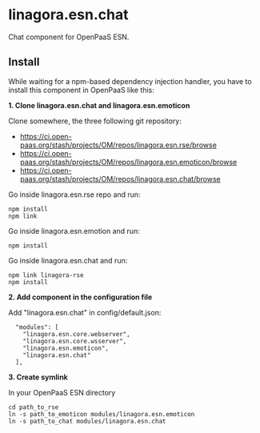 # linagora.esn.chat

Chat component for OpenPaaS ESN.

## Install

While waiting for a npm-based dependency injection handler, you have to install this component in OpenPaaS like this:

**1. Clone linagora.esn.chat and linagora.esn.emoticon**

Clone somewhere, the three following git repository:

 * https://ci.open-paas.org/stash/projects/OM/repos/linagora.esn.rse/browse
 * https://ci.open-paas.org/stash/projects/OM/repos/linagora.esn.emoticon/browse
 * https://ci.open-paas.org/stash/projects/OM/repos/linagora.esn.chat/browse

Go inside linagora.esn.rse repo and run:

    npm install
    npm link

Go inside linagora.esn.emotion and run:

    npm install

Go inside linagora.esn.chat and run:

    npm link linagora-rse
    npm install

**2. Add component in the configuration file**

Add "linagora.esn.chat" in config/default.json:

      "modules": [
        "linagora.esn.core.webserver",
        "linagora.esn.core.wsserver",
        "linagora.esn.emoticon",
        "linagora.esn.chat"
      ],

**3. Create symlink**

In your OpenPaaS ESN directory

    cd path_to_rse
    ln -s path_to_emoticon modules/linagora.esn.emoticon
    ln -s path_to_chat modules/linagora.esn.chat
